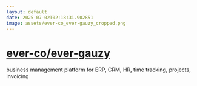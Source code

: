 ```yaml
---
layout: default
date: 2025-07-02T02:18:31.902851
image: assets/ever-co_ever-gauzy_cropped.png
---
```


# [ever-co/ever-gauzy](https://github.com/ever-co/ever-gauzy)

business management platform for ERP, CRM, HR, time tracking, projects, invoicing
